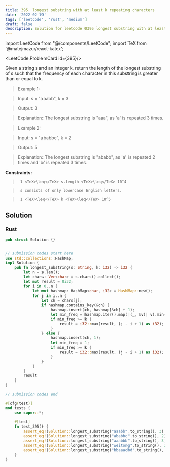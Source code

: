 ```yaml
---
title: 395. longest substring with at least k repeating characters
date: '2022-02-19'
tags: ['leetcode', 'rust', 'medium']
draft: false
description: Solution for leetcode 0395 longest substring with at least k repeating characters
---
```

import LeetCode from "@/components/LeetCode";
import TeX from '@matejmazur/react-katex';

<LeetCode.ProblemCard id={395}/>
 

  Given a string s and an integer k, return the length of the longest substring of s such that the frequency of each character in this substring is greater than or equal to k.

   

 >   Example 1:

  

 >   Input: s <TeX>=</TeX> "aaabb", k <TeX>=</TeX> 3

 >   Output: 3

 >   Explanation: The longest substring is "aaa", as 'a' is repeated 3 times.

  

 >   Example 2:

  

 >   Input: s <TeX>=</TeX> "ababbc", k <TeX>=</TeX> 2

 >   Output: 5

 >   Explanation: The longest substring is "ababb", as 'a' is repeated 2 times and 'b' is repeated 3 times.

  

   

  **Constraints:**

  

 >   	1 <TeX>\leq</TeX> s.length <TeX>\leq</TeX> 10^4

 >   	s consists of only lowercase English letters.

 >   	1 <TeX>\leq</TeX> k <TeX>\leq</TeX> 10^5


## Solution
### Rust
```rust
pub struct Solution {}


// submission codes start here
use std::collections::HashMap;
impl Solution {
    pub fn longest_substring(s: String, k: i32) -> i32 {
        let n = s.len();
        let chars: Vec<char> = s.chars().collect();
        let mut result = 0i32;
        for i in 0..n {
            let mut hashmap: HashMap<char, i32> = HashMap::new();
            for j in i..n {
                let ch = chars[j];
                if hashmap.contains_key(&ch) {
                    hashmap.insert(ch, hashmap[&ch] + 1);
                    let min_freq = hashmap.iter().map(|(_, &v)| v).min().unwrap();
                    if min_freq >= k {
                        result = i32::max(result, (j - i + 1) as i32);
                    }
                } else {
                    hashmap.insert(ch, 1);
                    let min_freq = 1;
                    if min_freq >= k {
                        result = i32::max(result, (j - i + 1) as i32);
                    }
                }
            }
        }
        result
    }
}

// submission codes end

#[cfg(test)]
mod tests {
    use super::*;

    #[test]
    fn test_395() {
        assert_eq!(Solution::longest_substring("aaabb".to_string(), 3), 3);
        assert_eq!(Solution::longest_substring("ababbc".to_string(), 2), 5);
        assert_eq!(Solution::longest_substring("aaabbb".to_string(), 3), 6);
        assert_eq!(Solution::longest_substring("weitong".to_string(), 2), 0);
        assert_eq!(Solution::longest_substring("bbaaacbd".to_string(), 3), 3);
    }
}

```
